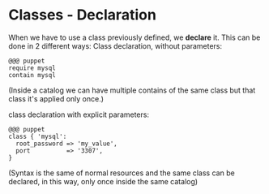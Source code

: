      
     
           
       
<h1>Classes - Declaration</h1>
       
                            
When we have to use a class previously defined, we <strong>declare</strong> it.
This can be done in 2 different ways:
Class declaration, without parameters: 

    @@@ puppet
    require mysql
    contain mysql

(Inside a catalog we can have multiple contains of the same class but that class it's applied only once.)
 
class declaration with explicit parameters: 

    @@@ puppet
    class { 'mysql':
      root_password => 'my_value',
      port          => '3307',
    }

(Syntax is the same of normal resources and the same class can be declared, in this way, only once inside the same catalog)
     
     
